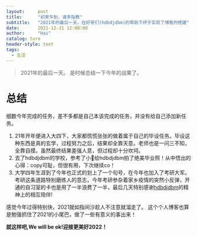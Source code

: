 ```yaml
---
layout:     post
title:      "初来乍到，请多指教"
subtitle:   "2021年的最后一天，在好哥们(hdbdjdbm)的帮助下终于实现了博客的搭建"
date:       2021-12-31 12:00:00
author:     "Hai"
catalog: ture
header-style: text
tags:
  - 生活
---
```


> 2021年的最后一天。
> 是时候总结一下今年的战果了。

# 总结

细数今年完成的任务，差不多都是自己本该完成的任务，并没有给自己添加新任务。
1. 21年开年便进入大四下，大家都慌慌张张的做着属于自己的毕设任务。毕设这种东西是真的玄学，过程努力之后，结果却全靠天意。老师也是一问三不知，全靠自摸。虽然最终结果差强人意，但过程却十分坎坷。
2. 去了hdbdjdbm的学校，参考了小🍠给hdbdjdbm拍了绝美毕业照！从中悟出的心得：copy可耻，但很有用，下次继续co！
3. 大学四年生涯到了今年也正式的划上了一个句号，在今年也加入了考研大军。考研这条道路特别磨练人的意志，今年考研参杂着家乡疫情的突然小反弹，开通的自习室的卡也是用了一半浪费了一半，最后几天特别感谢[hdbdjdbm](https://hdbdjdbm.github.io/)的精神上的相互陪伴!

感觉今年过得特别快，2021就如指间沙趁人不注意就溜走了。
这个个人博客也算是勉强抓住了2021的小尾巴，做了一些有意义的事出来！

**就这样吧,We will be ok!迎接更美好2022！**

